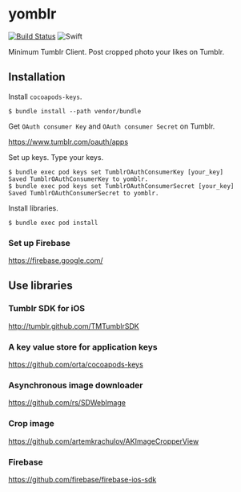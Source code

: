 # yomblr

[![Build Status](https://travis-ci.org/ykws/yomblr.svg?branch=master)](https://travis-ci.org/ykws/yomblr)
![Swift](https://img.shields.io/badge/Swift-3.1-orange.svg)

Minimum Tumblr Client. Post cropped photo your likes on Tumblr.

## Installation

Install `cocoapods-keys`.

```
$ bundle install --path vendor/bundle
```

Get `OAuth consumer Key` and `OAuth consumer Secret` on Tumblr.

https://www.tumblr.com/oauth/apps

Set up keys. Type your keys.

```
$ bundle exec pod keys set TumblrOAuthConsumerKey [your_key]
Saved TumblrOAuthConsumerKey to yomblr.
$ bundle exec pod keys set TumblrOAuthConsumerSecret [your_key]
Saved TumblrOAuthConsumerSecret to yomblr.
```

Install libraries.

```
$ bundle exec pod install
```

### Set up Firebase

https://firebase.google.com/

## Use libraries

### Tumblr SDK for iOS

http://tumblr.github.com/TMTumblrSDK

### A key value store for application keys

https://github.com/orta/cocoapods-keys

### Asynchronous image downloader

https://github.com/rs/SDWebImage

### Crop image

https://github.com/artemkrachulov/AKImageCropperView

### Firebase

https://github.com/firebase/firebase-ios-sdk
